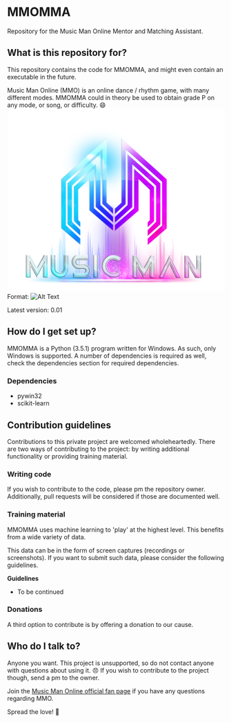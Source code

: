 # MMOMMA
Repository for the Music Man Online Mentor and Matching Assistant.

## What is this repository for?
This repository contains the code for MMOMMA, and might even contain an executable in the future.

Music Man Online (MMO) is an online dance / rhythm game, with many different modes.
MMOMMA could in theory be used to obtain grade P on any mode, or song, or difficulty. :smile:
![Music Man Online Logo](/images/mm_logo.png)
Format: ![Alt Text](url)

Latest version: 0.01

## How do I get set up?
MMOMMA is a Python (3.5.1) program written for Windows. As such, only Windows is supported.
A number of dependencies is required as well, check the dependencies section for required dependencies.

### Dependencies
* pywin32
* scikit-learn

## Contribution guidelines
Contributions to this private project are welcomed wholeheartedly.
There are two ways of contributing to the project: by writing additional functionality or providing training material.

### Writing code
If you wish to contribute to the code, please pm the repository owner.
Additionally, pull requests will be considered if those are documented well.

### Training material
MMOMMA uses machine learning to 'play' at the highest level.
This benefits from a wide variety of data.

This data can be in the form of screen captures (recordings or screenshots).
If you want to submit such data, please consider the following guidelines.

**Guidelines**
* To be continued

### Donations
A third option to contribute is by offering a donation to our cause.

## Who do I talk to?
Anyone you want. This project is unsupported, so do not contact anyone with questions about using it. :angry:
If you wish to contribute to the project though, send a pm to the owner.

Join the [Music Man Online official fan page](https://www.facebook.com/MusicManSEA/) if you have any questions regarding MMO.

Spread the love! :green_heart: